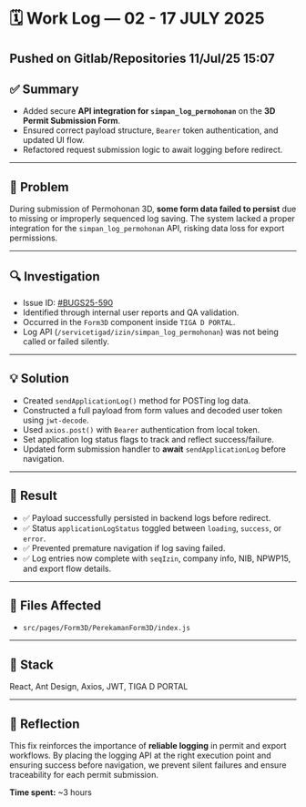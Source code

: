 # 🗓️ Work Log — 02 - 17 JULY 2025

## Pushed on Gitlab/Repositories 11/Jul/25 15:07

## ✅ Summary

- Added secure **API integration for `simpan_log_permohonan`** on the **3D Permit Submission Form**.
- Ensured correct payload structure, `Bearer` token authentication, and updated UI flow.
- Refactored request submission logic to await logging before redirect.

---

## 🧠 Problem

During submission of Permohonan 3D, **some form data failed to persist** due to missing or improperly sequenced log saving. The system lacked a proper integration for the `simpan_log_permohonan` API, risking data loss for export permissions.

---

## 🔍 Investigation

- Issue ID: [#BUGS25-590](https://jira.beacukai.go.id/browse/BUGS25-590)
- Identified through internal user reports and QA validation.
- Occurred in the `Form3D` component inside `TIGA D PORTAL`.
- Log API (`/servicetigad/izin/simpan_log_permohonan`) was not being called or failed silently.

---

## 💡 Solution

- Created `sendApplicationLog()` method for POSTing log data.
- Constructed a full payload from form values and decoded user token using `jwt-decode`.
- Used `axios.post()` with `Bearer` authentication from local token.
- Set application log status flags to track and reflect success/failure.
- Updated form submission handler to **await** `sendApplicationLog` before navigation.

---

## 🧪 Result

- ✅ Payload successfully persisted in backend logs before redirect.
- ✅ Status `applicationLogStatus` toggled between `loading`, `success`, or `error`.
- ✅ Prevented premature navigation if log saving failed.
- ✅ Log entries now complete with `seqIzin`, company info, NIB, NPWP15, and export flow details.

---

## 📁 Files Affected

- `src/pages/Form3D/PerekamanForm3D/index.js`

---

## 🔧 Stack

React, Ant Design, Axios, JWT, TIGA D PORTAL

---

## 🧠 Reflection

This fix reinforces the importance of **reliable logging** in permit and export workflows. By placing the logging API at the right execution point and ensuring success before navigation, we prevent silent failures and ensure traceability for each permit submission.

**Time spent:** ~3 hours
